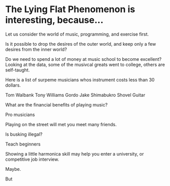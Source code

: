 # The Lying Flat Phenomenon is interesting, because...

Let us consider the world of music, programming, and exercise first.

Is it possible to drop the desires of the outer world, and keep only a few desires from the inner world? 

Do we need to spend a lot of money at music school to become excellent? Looking at the data, some of the musivcal greats went to college, others are self-taught. 

Here is a list of surpeme musicians whos instrument costs less than 30 dollars. 

Tom Walbank
Tony Williams
Gordo
Jake Shimabukro
Shovel Guitar

What are the financial benefits of playing music?

Pro musicians

Playing on the street will met you meet many friends.

Is busking illegal?

Teach beginners

Showing a little harmonica skill may help you enter a university, or competitive job interview. 



Maybe.

But




